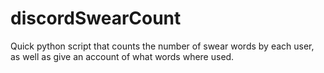 # discordSwearCount
Quick python script that counts the number of swear words by each user, as well as give an account of what words where used.
